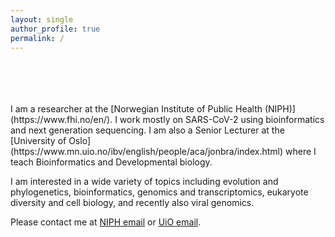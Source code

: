 ```yaml
---
layout: single
author_profile: true
permalink: /
---
```



<br>
<br>
<br>
<br>
I am a researcher at the [Norwegian Institute of Public Health (NIPH)](https://www.fhi.no/en/). I work mostly on SARS-CoV-2 using bioinformatics and next generation sequencing. I am also a Senior Lecturer at the [University of Oslo](https://www.mn.uio.no/ibv/english/people/aca/jonbra/index.html) where I teach Bioinformatics and Developmental biology.

I am interested in a wide variety of topics including evolution and phylogenetics, bioinformatics, genomics and transcriptomics, eukaryote diversity and cell biology, and recently also viral genomics.  

Please contact me at [NIPH email](mailto:jon.brate@fhi.no) or [UiO email](mailto:jon.brate@ibv.uio.no).
